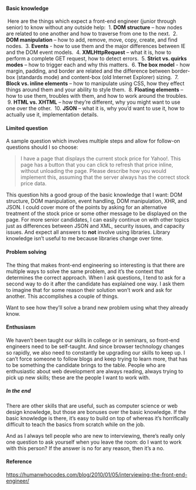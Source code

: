 #### Basic knowledge
 Here are the things which expect a front-end engineer (junior through senior) to know without any outside help:
 1. **DOM structure** – how nodes are related to one another and how to traverse from one to the next.
 2. **DOM manipulation** – how to add, remove, move, copy, create, and find nodes.
 3. **Events** -  how to use them and the major differences between IE and the DOM event models.
 4. **XMLHttpRequest** – what it is, how to perform a complete GET request, how to detect errors.
 5. **Strict vs. quirks modes** – how to trigger each and why this matters.
 6. **The box model** - how margin, padding, and border are related and the difference between border-box (standards mode) and content-box (old Internet Explorer) sizing.
 7. **Block vs. inline elements** – how to manipulate using CSS, how they effect things around them and your ability to style them.
 8. **Floating elements** – how to use them, troubles with them, and how to work around the troubles.
 9. **HTML vs. XHTML** – how they’re different, why you might want to use one over the other.
 10. **JSON** – what it is, why you’d want to use it, how to actually use it, implementation details.
#### Limited question

A sample question which involves multiple steps and allow for follow-on questions should I so choose: 
> I have a page that displays the current stock price for Yahoo!. This page has a button that you can click to refresh that price inline, without unloading the page. Please describe how you would implement this, assuming that the server always has the correct stock price data.

This question hits a good group of the basic knowledge that I want: DOM structure, DOM manipulation, event handling, DOM manipulation, XHR, and JSON. I could cover more of the points by asking for an alternative treatment of the stock price or some other message to be displayed on the page. For more senior candidates, I can easily continue on with other topics just as differences between JSON and XML, security issues, and capacity issues. And expect all answers to **not** involve using libraries. Library knowledge isn’t useful to me because libraries change over time.
#### Problem solving
The thing that makes front-end engineering so interesting is that there are multiple ways to solve the same problem, and it’s the context that determines the correct approach. When I ask questions, I tend to ask for a second way to do it after the candidate has explained one way. I ask them to imagine that for some reason their solution won’t work and ask for another. This accomplishes a couple of things. 

Want to see how they’ll solve a brand new problem using what they already know.
#### Enthusiasm
We haven’t been taught our skills in college or in seminars, so front-end engineers need to be self-taught. And since browser technology changes so rapidly, we also need to constantly be upgrading our skills to keep up. I can’t force someone to follow blogs and keep trying to learn more, that has to be something the candidate brings to the table.
People who are enthusiastic about web development are always reading, always trying to pick up new skills; these are the people I want to work with.

##### In the end
There are other skills that are useful, such as computer science or web design knowledge, but those are bonuses over the basic knowledge. If the basic knowledge is there, it’s easy to build on top of whereas it’s horrifically difficult to teach the basics from scratch while on the job.

And as I always tell people who are new to interviewing, there’s really only one question to ask yourself when you leave the room: do I want to work with this person? If the answer is no for any reason, then it’s a no.

#### Reference
https://humanwhocodes.com/blog/2010/01/05/interviewing-the-front-end-engineer/